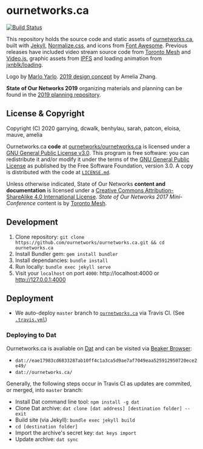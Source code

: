 # ournetworks.ca

[![Build Status](https://travis-ci.org/ournetworks/ournetworks.ca.svg?branch=master)](https://travis-ci.org/ournetworks/ournetworks.ca)

This repository holds the source code and static assets of [ournetworks.ca](http://ournetworks.ca), built with [Jekyll](https://jekyllrb.com/), [Normalize.css](http://necolas.github.io/normalize.css/), and icons from [Font Awesome](http://fontawesome.io/). Previous releases have included video stream source code from [Toronto Mesh](https://github.com/tomeshnet/ipfs-live-streaming/) and [Video.js](https://videojs.com), graphic assets from [IPFS](https://github.com/ipfs/artwork) and loading animation from [jxnblk/loading](https://github.com/jxnblk/loading).

Logo by [Marlo Yarlo](http://www.marloyarlo.com/). [2019 design concept](https://github.com/ournetworks/artwork) by Amelia Zhang.

**State of Our Networks 2019** organizing materials and planning can be found in the [2019 planning repository](https://github.com/ournetworks/2019).

## License & Copyright

Copyright (C) 2020 garrying, dcwalk, benhylau, sarah, patcon, eloisa, mauve, amelia

Ournetworks.ca **code** at [ournetworks/ournetworks.ca](https://github.com/ournetworks/ournetworks.ca/) is licensed under a [GNU General Public License v3.0](https://www.gnu.org/licenses/gpl.html). This program is free software: you can redistribute it and/or modify it under the terms of the [GNU General Public License](https://www.gnu.org/licenses/gpl.html) as published by the Free Software Foundation, version 3.0. A copy is distributed with the code at [`LICENSE.md`](./LICENSE.md).

Unless otherwise indicated, State of Our Networks **content and documentation** is licensed under a [Creative Commons Attribution-ShareAlike 4.0 International License](http://creativecommons.org/licenses/by-sa/4.0/). _State of Our Networks 2017 Mini-Conference_ content is by [Toronto Mesh](https://tomesh.net/).

## Development
1. Clone repository: `git clone https://github.com/ournetworks/ournetworks.ca.git && cd ournetworks.ca`
2. Install Bundler gem: `gem install bundler`
3. Install dependancies: `bundle install`
4. Run locally: `bundle exec jekyll serve`
5. Visit your `localhost` on port `4000`: http://localhost:4000 or http://127.0.0.1:4000

## Deployment

- We auto-deploy `master` branch to
  [`ournetworks.ca`](https://ournetworks.ca) via Travis CI.
  (See [`.travis.yml`](https://github.com/ournetworks/ournetworks.ca/blob/master/.travis.yml#L22-L30))

### Deploying to Dat

Ournetworks.ca is avaliable on [Dat](https://dat.foundation/) and can be visited via [Beaker Browser](https://beakerbrowser.com/):
- `dat://eae17983cd6833287ab10ff4c1a3ca5d9ae7af7049eaa525912950720ece2e49/`
- `dat://ournetworks.ca/`

Generally, the following steps occur in Travis CI as updates are commited, or merged, into `master` branch:
- Install Dat command line tool: `npm install -g dat`
- Clone Dat archive: `dat clone [dat address] [destination folder] --exit`
- Build site (via Jekyll): `bundle exec jekyll build`
- `cd [destination folder]`
- Import the archive's secret key: `dat keys import`
- Update archive: `dat sync`


